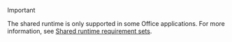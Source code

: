 > [!IMPORTANT]
> The shared runtime is only supported in some Office applications. For more information, see [Shared runtime requirement sets](/javascript/api/requirement-sets/common/shared-runtime-requirement-sets).
